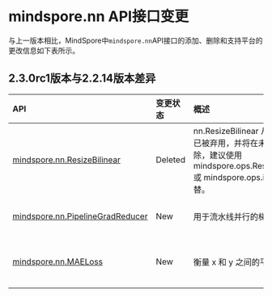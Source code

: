 # mindspore.nn API接口变更

与上一版本相比，MindSpore中`mindspore.nn`API接口的添加、删除和支持平台的更改信息如下表所示。

## 2.3.0rc1版本与2.2.14版本差异

|API|变更状态|概述|支持平台|类别
|:----|:----|:----|:----|:----
|[mindspore.nn.ResizeBilinear](https://mindspore.cn/docs/zh-CN/r2.2/api_python/nn/mindspore.nn.ResizeBilinear.html#mindspore.nn.ResizeBilinear)|Deleted|nn.ResizeBilinear 从2.0版本开始已被弃用，并将在未来版本中被移除，建议使用 mindspore.ops.ResizeBilinearV2 或 mindspore.ops.interpolate 代替。||图像处理层
|[mindspore.nn.PipelineGradReducer](https://mindspore.cn/docs/zh-CN/r2.3.0rc1/api_python/nn/mindspore.nn.PipelineGradReducer.html#mindspore.nn.PipelineGradReducer)|New|用于流水线并行的梯度聚合。|r2.2: r2.3.0rc1: Ascend/GPU|封装层
|[mindspore.nn.MAELoss](https://mindspore.cn/docs/zh-CN/r2.3.0rc1/api_python/nn/mindspore.nn.MAELoss.html#mindspore.nn.MAELoss)|New|衡量 x 和 y 之间的平均绝对误差。|r2.3.0rc1: Ascend/GPU/CPU|损失函数
